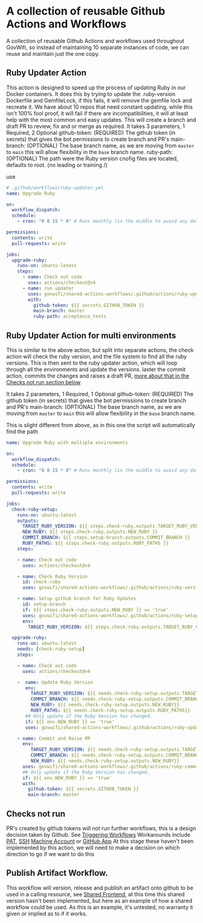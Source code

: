 # A collection of reusable Github Actions and Workflows
A collection of reusable Github Actions and workflows used throughout GovWifi, so instead of maintaining 10 separate instances of code, we can reuse and maintain just the one copy.

## Ruby Updater Action
This action is designed to speed up the process of updating Ruby in our Docker containers.
It does this by trying to update the .ruby-version Dockerfile and GemfileLock, if this fails, it will remove the gemfile lock and recreate it.
We have about 10 repos that need constant updating, while this isn't 100% fool proof, it will fail if there are incompatibilities, it will at least help with the most common and easy updates.
This will create a branch and draft PR to review, fix and or merge as required.
It takes 3 parameters, 1 Required, 2 Optional
github-token: (REQUIRED) The github token (in secrets) that gives the bot permissions to create branch and PR's
main-branch: (OPTIONAL) The base branch name, as we are moving from `master` to `main` this will allow flexibility in the `base` branch name.
ruby-path: (OPTIONAL) The path were the Ruby version cnofig files are located, defaults to root. (no leading or training /)

use
```yaml
# .github/workflows/ruby-updater.yml
name: Upgrade Ruby

on:
  workflow_dispatch:
  schedule:
    - cron: "0 0 15 * 0" # Runs monthly (in the middle to avoid any date clashes)

permissions:
  contents: write
  pull-requests: write

jobs:
  upgrade-ruby:
    runs-on: ubuntu-latest
    steps:
      - name: Check out code
        uses: actions/checkout@v4
      - name: run updater
        uses: govwifi/shared-actions-workflows/.github/actions/ruby-updater@main
        with:
          github-token: ${{ secrets.GITHUB_TOKEN }}
          main-branch: master
          ruby-path: acceptance_tests
```

## Ruby Updater Action for multi environments
This is similar to the above action, but split into separate actions, the check action will check the ruby version, and the file system to find all the ruby versions.
This is then sent to the ruby updater action, which will loop through all the environments and update the versions.
laster the commit action, commits the changes and raises a draft PR, [more about that in the Checks not run section below](#Checks-not-run)

It takes 2 parameters, 1 Required, 1 Optional
github-token: (REQUIRED) The github token (in secrets) that gives the bot permissions to create branch and PR's
main-branch: (OPTIONAL) The base branch name, as we are moving from `master` to `main` this will allow flexibility in the `base` branch name.

This is slight different from above, as in this one the script will automatically find the path

```yaml
name: Upgrade Ruby with multiple environments

on:
  workflow_dispatch:
  schedule:
    - cron: "0 0 15 * 0" # Runs monthly (in the middle to avoid any date clashes)

permissions:
  contents: write
  pull-requests: write

jobs:
  check-ruby-setup:
    runs-on: ubuntu-latest
    outputs:
      TARGET_RUBY_VERSION: ${{ steps.check-ruby.outputs.TARGET_RUBY_VERSION }}
      NEW_RUBY: ${{ steps.check-ruby.outputs.NEW_RUBY }}
      COMMIT_BRANCH: ${{ steps.setup-branch.outputs.COMMIT_BRANCH }}
      RUBY_PATHS: ${{ steps.check-ruby.outputs.RUBY_PATHS }}
    steps:

    - name: Check out code
      uses: actions/checkout@v4

    - name: Check Ruby Version
      id: check-ruby
      uses: govwifi/shared-actions-workflows/.github/actions/ruby-version-check@main

    - name: Setup github branch for Ruby Updates
      id: setup-branch
      if: ${{ steps.check-ruby.outputs.NEW_RUBY }} == 'true'
      uses: govwifi/shared-actions-workflows/.github/actions/ruby-setup-branch@main
      env:
        TARGET_RUBY_VERSION: ${{ steps.check-ruby.outputs.TARGET_RUBY_VERSION }}

  upgrade-ruby:
    runs-on: ubuntu-latest
    needs: [check-ruby-setup]
    steps:

    - name: Check out code
      uses: actions/checkout@v4

    -  name: Update Ruby Version
       env:
         TARGET_RUBY_VERSION: ${{ needs.check-ruby-setup.outputs.TARGET_RUBY_VERSION }}
         COMMIT_BRANCH: ${{ needs.check-ruby-setup.outputs.COMMIT_BRANCH }}
         NEW_RUBY: ${{ needs.check-ruby-setup.outputs.NEW_RUBY}}
         RUBY_PATHS: ${{ needs.check-ruby-setup.outputs.RUBY_PATHS}}
       ## Only update if the Ruby Version has changed.
       if: ${{ env.NEW_RUBY }} == 'true'
       uses: govwifi/shared-actions-workflows/.github/actions/ruby-updater-multi-env@main

    - name: Commit and Raise PR
      env:
         TARGET_RUBY_VERSION: ${{ needs.check-ruby-setup.outputs.TARGET_RUBY_VERSION }}
         COMMIT_BRANCH: ${{ needs.check-ruby-setup.outputs.COMMIT_BRANCH }}
         NEW_RUBY: ${{ needs.check-ruby-setup.outputs.NEW_RUBY}}
      uses: govwifi/shared-actions-workflows/.github/actions/ruby-commit-changes@main
      ## Only update if the Ruby Version has changed.
      if: ${{ env.NEW_RUBY }} == 'true'
      with:
        github-token: ${{ secrets.GITHUB_TOKEN }}
        main-branch: master
```

## Checks not run
PR's created by github tokens will not run further workflows, this is a design decision taken by Github.
See [Triggering Workflows](https://github.com/peter-evans/create-pull-request/blob/main/docs/concepts-guidelines.md#triggering-further-workflow-runs)
Workarounds include [PAT](https://docs.github.com/en/github/authenticating-to-github/creating-a-personal-access-token), [SSH](https://github.com/peter-evans/create-pull-request/blob/main/docs/concepts-guidelines.md#push-using-ssh-deploy-keys) [Machine Account](https://github.com/peter-evans/create-pull-request/blob/main/docs/concepts-guidelines.md#push-pull-request-branches-to-a-fork) or [GitHub App](https://github.com/peter-evans/create-pull-request/blob/main/docs/concepts-guidelines.md#authenticating-with-github-app-generated-tokens)
At this stage these haven't been implemented by this action, we will need to make a decision on which direction to go if we want to do this


## Publish Artifact Workflow.
This workflow will version, release and publish an artifact onto github to be used in a calling resource, see [Shared Frontend](https://github.com/GovWifi/govwifi-shared-frontend), at this time this shared version hasn't been implemented, but here as an example of how a shared workflow could be used.
As this is an example, it's untested, no warranty it given or implied as to if it works.